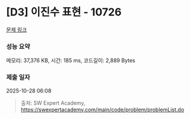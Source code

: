 # [D3] 이진수 표현 - 10726 

[문제 링크](https://swexpertacademy.com/main/code/problem/problemDetail.do?contestProbId=AXRSXf_a9qsDFAXS) 

### 성능 요약

메모리: 37,376 KB, 시간: 185 ms, 코드길이: 2,889 Bytes

### 제출 일자

2025-10-28 06:08



> 출처: SW Expert Academy, https://swexpertacademy.com/main/code/problem/problemList.do